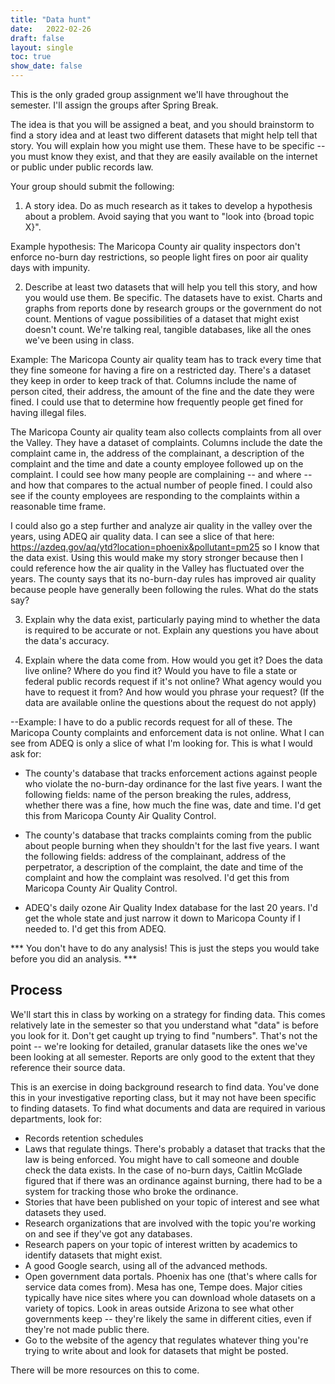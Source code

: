 ```yaml
---
title: "Data hunt"
date:   2022-02-26
draft: false
layout: single
toc: true
show_date: false
--- 
```


This is the only graded group assignment we'll have throughout the semester. I'll assign the groups after Spring Break. 

The idea is that you will be assigned a beat, and you should brainstorm to find a story idea and at least two different datasets that might help tell that story. You will explain how you might use them. These have to be specific -- you must know they exist, and that they are easily available on the internet or public under public records law. 

Your group should submit the following: 

1. A story idea. Do as much research as it takes to develop a hypothesis about a problem. Avoid saying that you want to "look into {broad topic X}". 

Example hypothesis: The Maricopa County air quality inspectors don't enforce no-burn day restrictions, so people light fires on poor air quality days with impunity. 

2.  Describe at least two datasets that will help you tell this story, and how you would use them. Be specific. The datasets have to exist. Charts and graphs from reports done by research groups or the government do not count. Mentions of vague possibilities of a dataset that might exist doesn't count. We're talking real, tangible databases, like all the ones we've been using in class. 

Example: The Maricopa County air quality team has to track every time that they fine someone for having a fire on a restricted day. There's a dataset they keep in order to keep track of that. Columns include the name of person cited, their address, the amount of the fine and the date they were fined. I could use that to determine how frequently people get fined for having illegal files. 

The Maricopa County air quality team also collects complaints from all over the Valley. They have a dataset of complaints. Columns include the date the complaint came in, the address of the complainant, a description of the complaint and the time and date a county employee followed up on the complaint. I could see how many people are complaining -- and where -- and how that compares to the actual number of people fined. I could also see if the county employees are responding to the complaints within a reasonable time frame. 

I could also go a step further and analyze air quality in the valley over the years, using ADEQ air quality data. I can see a slice of that here: https://azdeq.gov/aq/ytd?location=phoenix&pollutant=pm25  so I know that the data exist. Using this would make my story stronger because then I could reference how the air quality in the Valley has fluctuated over the years. The county says that its no-burn-day rules has improved air quality because people have generally been following the rules. What do the stats say? 


3. Explain why the data exist, particularly paying mind to whether the data is required to be accurate or not. Explain any questions you have about the data's accuracy. 

4. Explain where the data come from. How would you get it? Does the data live online? Where do you find it? Would you have to file a state or federal public records request if it's not online? What agency would you have to request it from? And how would you phrase your request? (If the data are available online the questions about the request do not apply) 

--Example: I have to do a public records request for all of these. The Maricopa County complaints and enforcement data is not online. What I can see from ADEQ is only a slice of what I'm looking for. This is what I would ask for: 

* The county's database that tracks enforcement actions against people who violate the no-burn-day ordinance for the last five years. I want the following fields: name of the person breaking the rules, address, whether there was a fine, how much the fine was, date and time. I'd get this from Maricopa County Air Quality Control. 

* The county's database that tracks complaints coming from the public about people burning when they shouldn't for the last five years. I want the following fields: address of the complainant, address of the perpetrator, a description of the complaint, the date and time of the complaint and how the complaint was resolved.  I'd get this from Maricopa County Air Quality Control. 

* ADEQ's daily ozone Air Quality Index database for the last 20 years. I'd get the whole state and just narrow it down to Maricopa County if I needed to. I'd get this from ADEQ. 

*** You don't have to do any analysis! This is just the steps you would take before you did an analysis. ***

## Process

We'll start this in class by working on a strategy for finding data. This comes relatively late in the semester so that you understand what "data" is before you look for it. Don't get caught up trying to find "numbers". That's not the point -- we're looking for detailed, granular datasets like the ones we've been looking at all semester. Reports are only good to the extent that they reference their source data.

This is an exercise in doing background research to find data. You've done this in your investigative reporting class, but it may not have been specific to finding datasets. To find what documents and data are required in various departments, look for:

- Records retention schedules 
- Laws that regulate things. There's probably a dataset that tracks that the law is being enforced. You might have to call someone and double check the data exists. In the case of no-burn days, Caitlin McGlade figured that if there was an ordinance against burning, there had to be a system for tracking those who broke the ordinance. 
- Stories that have been published on your topic of interest and see what datasets they used.
- Research organizations that are involved with the topic you're working on and see if they've got any databases.  
- Research papers on your topic of interest written by academics to identify datasets that might exist.
- A good Google search, using all of the advanced methods. 
- Open government data portals. Phoenix has one (that's where calls for service data comes from). Mesa has one, Tempe does. Major cities typically have nice sites where you can download whole datasets on a variety of topics. Look in areas outside Arizona to see what other governments keep -- they're likely the same in different cities, even if they're not made public there.
- Go to the website of the agency that regulates whatever thing you're trying to write about and look for datasets that might be posted. 

There will be more resources on this to come. 

